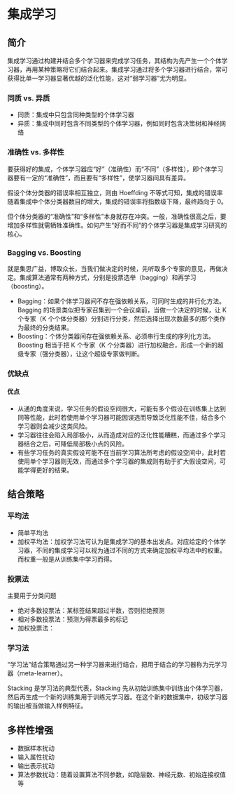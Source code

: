 # 集成学习

## 简介

集成学习通过构建并结合多个学习器来完成学习任务，其结构为先产生一个个体学习器，再用某种策略将它们结合起来。集成学习通过将多个学习器进行结合，常可获得比单一学习器显著优越的泛化性能，这对“弱学习器”尤为明显。

### 同质 vs. 异质

- 同质：集成中只包含同种类型的个体学习器
- 异质：集成中同时包含不同类型的个体学习器，例如同时包含决策树和神经网络

### 准确性 vs. 多样性

要获得好的集成，个体学习器应“好”（准确性）而“不同”（多样性），即个体学习器要有一定的“准确性”，而且要有“多样性”，使学习器间具有差异。

假设个体分类器的错误率相互独立，则由 Hoeffding 不等式可知，集成的错误率随着集成中个体分类器数目的增大，集成的错误率将指数级下降，最终趋向于 0。

但个体分类器的“准确性”和“多样性”本身就存在冲突。一般，准确性很高之后，要增加多样性就需牺牲准确性。如何产生“好而不同”的个体学习器是集成学习研究的核心。

### Bagging vs. Boosting

就是集思广益，博取众长，当我们做决定的时候，先听取多个专家的意见，再做决定。集成算法通常有两种方式，分别是投票选举（bagging）和再学习（boosting）。

- Bagging：如果个体学习器间不存在强依赖关系，可同时生成的并行化方法。Bagging 的场景类似把专家召集到一个会议桌前，当做一个决定的时候，让 K 个专家（K 个个体分类器）分别进行分类，然后选择出现次数最多的那个类作为最终的分类结果。
- Boosting：个体分类器间存在强依赖关系、必须串行生成的序列化方法。Boosting 相当于把 K 个专家（K 个分类器）进行加权融合，形成一个新的超级专家（强分类器），让这个超级专家做判断。

### 优缺点

#### 优点

- 从通的角度来说，学习任务的假设空间很大，可能有多个假设在训练集上达到同等性能，此时若使用单个学习器可能因误选而导致泛化性能不佳，结合多个学习器则会减少这类风险。
- 学习器往往会陷入局部极小，从而造成对应的泛化性能糟糕，而通过多个学习器结合之后，可降低局部极小点的风险。
- 有些学习任务的真实假设可能不在当前学习算法所考虑的假设空间中，此时若使用单个学习器则无效，而通过多个学习器的集成则有助于扩大假设空间，可能学得更好的结果。

## 结合策略

### 平均法

- 简单平均法
- 加权平均法：加权学习法可认为是集成学习的基本出发点。对应给定的个体学习器，不同的集成学习可以视为通过不同的方式来确定加权平均法中的权重。而权重一般是从训练集中学习而得。

### 投票法

主要用于分类问题

- 绝对多数投票法：某标签结果超过半数，否则拒绝预测
- 相对多数投票法：预测为得票最多的标记
- 加权投票法：

### 学习法

“学习法”结合策略通过另一种学习器来进行结合，把用于结合的学习器称为元学习器（meta-learner）。

Stacking 是学习法的典型代表，Stacking 先从初始训练集中训练出个体学习器，然后再生成一个新的训练集用于训练元学习器。在这个新的数据集中，初级学习器的输出被当做输入样例特征。

## 多样性增强

- 数据样本扰动
- 输入属性扰动
- 输出表示扰动
- 算法参数扰动：随着设置算法不同参数，如隐层数、神经元数、初始连接权值等

